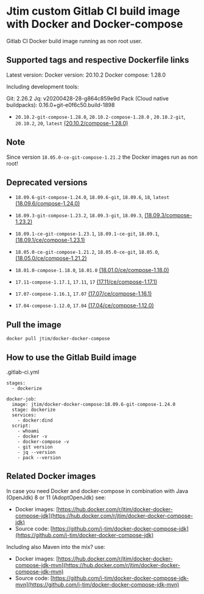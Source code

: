 # Jtim custom Gitlab CI build image with Docker and Docker-compose

Gitlab CI Docker build image running as non root user.

## Supported tags and respective Dockerfile links

Latest version:
Docker version: 20.10.2 
Docker compose: 1.28.0

Including development tools:

Git: 2.26.2
Jq: v20200428-28-g864c859e9d
Pack (Cloud native buildpacks): 0.16.0+git-e0f6c50.build-1898

* `20.10.2-git-compose-1.28.0`, `20.10.2-compose-1.28.0` , `20.10.2-git`, `20.10.2`, `20`, `latest` [(20.10.2/compose-1.28.0)](https://github.com/j-tim/docker-docker-compose/blob/master/20.x/20.10.2/compose-1.28.0/Dockerfile)

## Note

Since version `18.05.0-ce-git-compose-1.21.2` the Docker images run as non root!

## Deprecated versions 

* `18.09.6-git-compose-1.24.0`, `18.09.6-git`, `18.09.6`, `18`, `latest` [(18.09.6/compose-1.24.0)](https://github.com/j-tim/docker-docker-compose/blob/master/18.x/18.09.6/compose-1.24.0/Dockerfile)
* `18.09.3-git-compose-1.23.2`, `18.09.3-git`, `18.09.3`, [(18.09.3/compose-1.23.2)](https://github.com/j-tim/docker-docker-compose/blob/master/18.x/18.09.3/compose-1.23.2/Dockerfile)
* `18.09.1-ce-git-compose-1.23.1`, `18.09.1-ce-git`, `18.09.1`, [(18.09.1/ce/compose-1.23.1)](https://github.com/j-tim/docker-docker-compose/blob/master/18.x/18.09.1/ce/compose-1.23.1/Dockerfile)
* `18.05.0-ce-git-compose-1.21.2`, `18.05.0-ce-git`, `18.05.0`, [(18.05.0/ce/compose-1.21.2)](https://github.com/j-tim/docker-docker-compose/blob/master/18.x/18.05.0/ce/compose-1.21.2/Dockerfile)
* `18.01.0-compose-1.18.0`, `18.01.0` [(18.01.0/ce/compose-1.18.0)](https://github.com/j-tim/docker-docker-compose/blob/master/18.x/18.01.0/ce/compose-1.18.0/Dockerfile)  
  
* `17.11-compose-1.17.1`, `17.11`, `17` [(17.11/ce/compose-1.17.1)](https://github.com/j-tim/docker-docker-compose/blob/master/17.x/17.11/ce/compose-1.17.1/Dockerfile)  
* `17.07-compose-1.16.1`, `17.07` [(17.07/ce/compose-1.16.1)](https://github.com/j-tim/docker-docker-compose/blob/master/17.x/17.07/ce/compose-1.16.1/Dockerfile)  
* `17.04-compose-1.12.0`, `17.04` [(17.04/ce/compose-1.12.0)](https://github.com/j-tim/docker-docker-compose/tree/master/17.x/17.04/ce/compose-1.12.0/Dockerfile)

## Pull the image 

```shell
docker pull jtim/docker-docker-compose
```

## How to use the Gitlab Build image

.gitlab-ci.yml

```
stages:
  - dockerize

docker-job:
  image: jtim/docker-docker-compose:18.09.6-git-compose-1.24.0
  stage: dockerize
  services:
    - docker:dind
  script:
    - whoami
    - docker -v
    - docker-compose -v
    - git version
    - jq --version
    - pack --version
```

## Related Docker images

In case you need Docker and docker-compose in combination with Java (OpenJdk) 8 or 11 (AdoptOpenJdk) see: 

* Docker images: [https://hub.docker.com/r/jtim/docker-docker-compose-jdk](https://hub.docker.com/r/jtim/docker-docker-compose-jdk)
* Source code: [https://github.com/j-tim/docker-docker-compose-jdk](https://github.com/j-tim/docker-docker-compose-jdk)

Including also Maven into the mix? use:

* Docker images: [https://hub.docker.com/r/jtim/docker-docker-compose-jdk-mvn](https://hub.docker.com/r/jtim/docker-docker-compose-jdk-mvn)
* Source code: [https://github.com/j-tim/docker-docker-compose-jdk-mvn](https://github.com/j-tim/docker-docker-compose-jdk-mvn)

